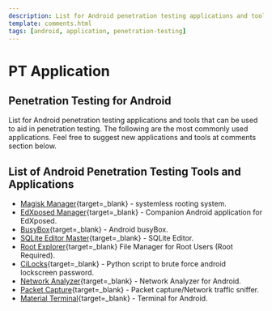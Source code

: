 ```yaml
---
description: List for Android penetration testing applications and tools that can be used to aid in penetration testing. The following are the most commonly used applications.
template: comments.html
tags: [android, application, penetration-testing]
---
```


# PT Application

## Penetration Testing for Android

List for Android penetration testing applications and tools that can be used to aid in penetration testing. The following are the most commonly used applications.
Feel free to suggest new applications and tools at comments section below.

## List of Android Penetration Testing Tools and Applications

- [Magisk Manager][magisk-manager-url]{target=\_blank} - systemless rooting system.
- [EdXposed Manager][edxposed-manager-url]{target=\_blank} - Companion Android application for EdXposed.
- [BusyBox][busybox-url]{target=\_blank} - Android busyBox.
- [SQLite Editor Master][sqlite-editor-url]{target=\_blank} - SQLite Editor.
- [Root Explorer][root-explorer-url]{target=\_blank} File Manager for Root Users (Root Required).
- [CiLocks][cilocks-url]{target=\_blank} - Python script to brute force android lockscreen password.
- [Network Analyzer][network-analyzer-url]{target=\_blank} - Network Analyzer for Android.
- [Packet Capture][packet-capture-url]{target=\_blank} - Packet capture/Network traffic sniffer.
- [Material Terminal][material-terminal-url]{target=\_blank} - Terminal for Android.

<!-- Url list -->

[magisk-manager-url]: https://magiskmanager.com/
[edxposed-manager-url]: https://github.com/ElderDrivers/EdXposedManager/releases
[busybox-url]: https://play.google.com/store/apps/details?id=stericson.busybox
[sqlite-editor-url]: https://play.google.com/store/apps/details?id=com.dundastech.sqlitemasterlight
[packet-capture-url]: https://www.apkmirror.com/apk/grey-shirts/packet-capture/packet-capture-1-4-7-release/packet-capture-1-4-7-android-apk-download/
[cilocks-url]: https://github.com/tegal1337/CiLocks
[network-analyzer-url]: https://play.google.com/store/apps/details?id=net.techet.netanalyzerlite.an
[root-explorer-url]: https://play.google.com/store/apps/details?id=com.speedsoftware.rootexplorer
[material-terminal-url]: https://play.google.com/store/apps/details?id=yarolegovich.materialterminal&hl=en

<!--  -->
